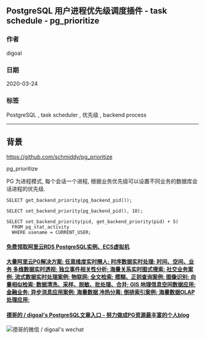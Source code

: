 ## PostgreSQL 用户进程优先级调度插件 - task schedule - pg_prioritize  
                
### 作者                                                                                
digoal                                                                                                                         
                                  
### 日期                                                                                                                         
2020-03-24                                                                                                                     
                                                                                                                         
### 标签                                                                                                                         
PostgreSQL , task scheduler , 优先级 , backend process  
                             
----                       
                                  
## 背景              
https://github.com/schmiddy/pg_prioritize  
  
pg_prioritize  
  
PG 为进程模式, 每个会话一个进程, 根据业务优先级可以设置不同业务的数据库会话进程的优先级.  
  
```  
SELECT get_backend_priority(pg_backend_pid());  
  
SELECT set_backend_priority(pg_backend_pid(), 10);  
  
SELECT set_backend_priority(pid, get_backend_priority(pid) + 5)  
  FROM pg_stat_activity  
  WHERE usename = CURRENT_USER;  
```  
    
  
  
  
  
  
  
  
  
  
  
  
  
  
  
  
  
  
#### [免费领取阿里云RDS PostgreSQL实例、ECS虚拟机](https://www.aliyun.com/database/postgresqlactivity "57258f76c37864c6e6d23383d05714ea")
  
  
#### [大量阿里云PG解决方案: 任意维度实时圈人; 时序数据实时处理; 时间、空间、业务 多维数据实时透视; 独立事件相关性分析; 海量关系实时图式搜索; 社交业务案例; 流式数据实时处理案例; 物联网; 全文检索; 模糊、正则查询案例; 图像识别; 向量相似检索; 数据清洗、采样、脱敏、批处理、合并; GIS 地理信息空间数据应用; 金融业务; 异步消息应用案例; 海量数据 冷热分离; 倒排索引案例; 海量数据OLAP处理应用;](https://yq.aliyun.com/topic/118 "40cff096e9ed7122c512b35d8561d9c8")
  
  
#### [德哥的 / digoal's PostgreSQL文章入口 - 努力做成PG资源最丰富的个人blog](https://github.com/digoal/blog/blob/master/README.md "22709685feb7cab07d30f30387f0a9ae")
  
  
![德哥的微信 / digoal's wechat](../pic/digoal_weixin.jpg "f7ad92eeba24523fd47a6e1a0e691b59")
  
